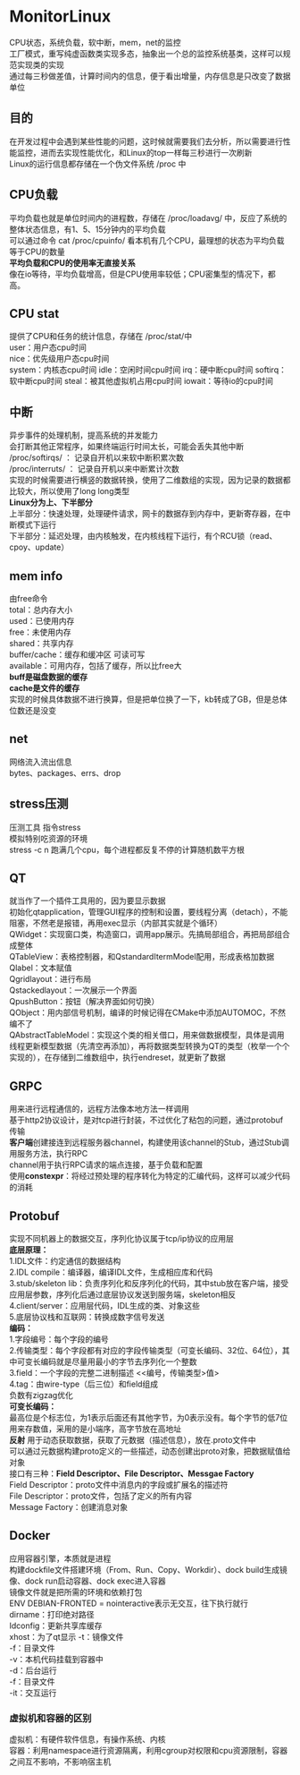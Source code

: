 # MonitorLinux
CPU状态，系统负载，软中断，mem，net的监控  
工厂模式，重写纯虚函数类实现多态，抽象出一个总的监控系统基类，这样可以规范实现类的实现  
通过每三秒做差值，计算时间内的信息，便于看出增量，内存信息是只改变了数据单位

## 目的
在开发过程中会遇到某些性能的问题，这时候就需要我们去分析，所以需要进行性能监控，进而去实现性能优化，和Linux的top一样每三秒进行一次刷新  
Linux的运行信息都存储在一个伪文件系统  /proc 中  

## CPU负载
平均负载也就是单位时间内的进程数，存储在 /proc/loadavg/ 中，反应了系统的整体状态信息，有1、5、15分钟内的平均负载  
可以通过命令 cat /proc/cpuinfo/ 看本机有几个CPU，最理想的状态为平均负载等于CPU的数量  
**平均负载和CPU的使用率无直接关系**  
像在io等待，平均负载增高，但是CPU使用率较低；CPU密集型的情况下，都高。  

## CPU stat
提供了CPU和任务的统计信息，存储在 /proc/stat/中  
user：用户态cpu时间  
nice：优先级用户态cpu时间  
system：内核态cpu时间
idle：空闲时间cpu时间
irq：硬中断cpu时间
softirq：软中断cpu时间
steal：被其他虚拟机占用cpu时间
iowait：等待io的cpu时间

## 中断
异步事件的处理机制，提高系统的并发能力  
会打断其他正常程序，如果终端运行时间太长，可能会丢失其他中断
/proc/softirqs/ ： 记录自开机以来软中断积累次数  
/proc/interruts/ ： 记录自开机以来中断累计次数  
实现的时候需要进行横竖的数据转换，使用了二维数组的实现，因为记录的数据都比较大，所以使用了long long类型  
**Linux分为上、下半部分**  
上半部分：快速处理，处理硬件请求，网卡的数据存到内存中，更新寄存器，在中断模式下运行  
下半部分：延迟处理，由内核触发，在内核线程下运行，有个RCU锁（read、cpoy、update）  


## mem info
由free命令  
total：总内存大小  
used：已使用内存  
free：未使用内存  
shared：共享内存  
buffer/cache：缓存和缓冲区  可读可写  
available：可用内存，包括了缓存，所以比free大  
**buff是磁盘数据的缓存**  
**cache是文件的缓存**  
实现的时候具体数据不进行换算，但是把单位换了一下，kb转成了GB，但是总体位数还是没变

## net
网络流入流出信息  
bytes、packages、errs、drop  

## stress压测
压测工具   指令stress <options>  
模拟特别吃资源的环境  
stress -c n   跑满几个cpu，每个进程都反复不停的计算随机数平方根  

## QT
就当作了一个插件工具用的，因为要显示数据    
初始化qtapplication，管理GUI程序的控制和设置，要线程分离（detach），不能阻塞，不然老是报错，再用exec显示（内部其实就是个循环）  
QWidget：实现窗口类，构造窗口，调用app展示。先搞局部组合，再把局部组合成整体  
QTableView：表格控制器，和QstandardItermModel配用，形成表格加数据  
Qlabel：文本赋值  
Qgridlayout：进行布局  
Qstackedlayout：一次展示一个界面  
QpushButton：按钮（解决界面如何切换）  
QObject：用内部信号机制，编译的时候记得在CMake中添加AUTOMOC，不然编不了  
QAbstractTableModel：实现这个类的相关借口，用来做数据模型，具体是调用线程更新模型数据（先清空再添加），再将数据类型转换为QT的类型（枚举一个个实现的），在存储到二维数组中，执行endreset，就更新了数据  

## GRPC
用来进行远程通信的，远程方法像本地方法一样调用  
基于http2协议设计，是对tcp进行封装，不过优化了粘包的问题，通过protobuf传输  
**客户端**创建接连到远程服务器channel，构建使用该channel的Stub，通过Stub调用服务方法，执行RPC  
channel用于执行RPC请求的端点连接，基于负载和配置  
使用**constexpr**：将经过预处理的程序转化为特定的汇编代码，这样可以减少代码的消耗  

## Protobuf  
实现不同机器上的数据交互，序列化协议属于tcp/ip协议的应用层  
**底层原理：**  
1.IDL文件：约定通信的数据结构  
2.IDL compile：编译器，编译IDL文件，生成相应库和代码  
3.stub/skeleton lib：负责序列化和反序列化的代码，其中stub放在客户端，接受应用层参数，序列化后通过底层协议发送到服务端，skeleton相反  
4.client/server：应用层代码，IDL生成的类、对象这些  
5.底层协议栈和互联网：转换成数字信号发送  
**编码：**  
1.字段编号：每个字段的编号  
2.传输类型：每个字段都有对应的字段传输类型（可变长编码、32位、64位），其中可变长编码就是尽量用最小的字节去序列化一个整数  
3.field：一个字段的完整二进制描述 <<编号，传输类型>值>  
4.tag：由wire-type（后三位）和field组成  
负数有zigzag优化  
**可变长编码：**  
最高位是个标志位，为1表示后面还有其他字节，为0表示没有。每个字节的低7位用来存数值，采用的是小端序，高字节放在高地址  
**反射**
用于动态获取数据，获取了元数据（描述信息），放在.proto文件中  
可以通过元数据构建proto定义的一些描述，动态创建出proto对象，把数据赋值给对象  
接口有三种：**Field Descriptor、File Descriptor、Messgae Factory**  
Field Descriptor：proto文件中消息内的字段或扩展名的描述符  
File Descriptor：proto文件，包括了定义的所有内容  
Message Factory：创建消息对象  

## Docker
应用容器引擎，本质就是进程  
构建dockfile文件搭建环境（From、Run、Copy、Workdir）、dock build生成镜像、dock run启动容器、dock exec进入容器  
镜像文件就是把所需的环境和依赖打包  
ENV DEBIAN-FRONTED = nointeractive表示无交互，往下执行就行  
dirname：打印绝对路径  
Idconfig：更新共享库缓存  
xhost：为了qt显示
-t：镜像文件  
-f：目录文件  
-v：本机代码挂载到容器中  
-d：后台运行  
-f：目录文件  
-it：交互运行  

### 虚拟机和容器的区别
虚拟机：有硬件软件信息，有操作系统、内核  
容器：利用namespace进行资源隔离，利用cgroup对权限和cpu资源限制，容器之间互不影响，不影响宿主机  
